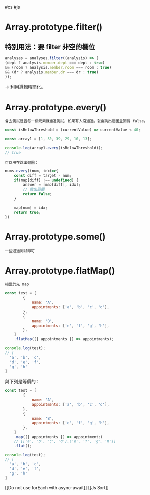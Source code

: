 #cs #js

# Array.prototype.filter()
## 特別用法：要 filter 非空的欄位
```js
analyses = analyses.filter((analysis) => (
(dept ? analysis.member.dept === dept : true)
&& (room ? analysis.member.room === room : true)
&& (dr ? analysis.member.dr === dr : true)
));
```
-> 利用邏輯精簡化。

# Array.prototype.every()
	會去測試是否每一個元素就通過測試，如果有人沒通過，就會跳出迴圈並回傳 false。
```js
const isBelowThreshold = (currentValue) => currentValue < 40;

const array1 = [1, 30, 39, 29, 10, 13];

console.log(array1.every(isBelowThreshold));
// true
```
	可以用在跳出迴圈：
```js
nums.every((num, idx)=>{
	const diff = target - num;
	if(map[diff] !== undefined) {
		answer = [map[diff], idx];
		// 跳出迴圈
		return false;
	}

	map[num] = idx;
	return true;
})
```

# Array.prototype.some()
	一些通過測試即可

# Array.prototype.flatMap()
	相當於先 map
```js
const test = [
        {
            name: 'A',
            appointments: ['a', 'b', 'c', 'd'],
        },
        {
            name: 'B',
            appointments: ['e', 'f', 'g', 'h'],
        },
    ]
	.flatMap(({ appointments }) => appointments);

console.log(test);
// [
  'a', 'b', 'c',
  'd', 'e', 'f',
  'g', 'h'
]
```

與下列是等價的：

```js
const test = [
        {
            name: 'A',
            appointments: ['a', 'b', 'c', 'd'],
        },
        {
            name: 'B',
            appointments: ['e', 'f', 'g', 'h'],
        },
    ]
    .map(({ appointments }) => appointments)
    // [['a', 'b', 'c', 'd'],['e', 'f', 'g', 'h']]
    .flat();

console.log(test);
// [
  'a', 'b', 'c',
  'd', 'e', 'f',
  'g', 'h'
]
```

[[Do not use forEach with async-await]]
[[Js Sort]]
